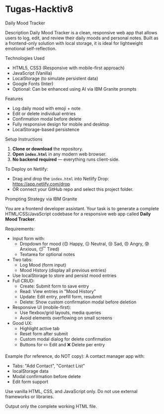 # Tugas-Hacktiv8

Daily Mood Tracker

Description
Daily Mood Tracker is a clean, responsive web app that allows users to log, edit, and review their daily moods and personal notes. Built as a frontend-only solution with local storage, it is ideal for lightweight emotional self-reflection.

Technologies Used
- HTML5, CSS3 (Responsive with mobile-first approach)
- JavaScript (Vanilla)
- LocalStorage (to simulate persistent data)
- Google Fonts (Inter)
- Optional: Can be enhanced using AI via IBM Granite prompts

Features
- Log daily mood with emoji + note
- Edit or delete individual entries
- Confirmation modal before delete
- Fully responsive design for mobile and desktop
- LocalStorage-based persistence

Setup Instructions
1. **Clone or download** the repository.
2. **Open `index.html`** in any modern web browser.
3. **No backend required** — everything runs client-side.

To Deploy on Netlify:
- Drag and drop the `index.html` into Netlify Drop: https://app.netlify.com/drop
- OR connect your GitHub repo and select this project folder.

Prompting Strategy via IBM Granite 

You are a frontend developer assistant.
Your task is to generate a complete HTML/CSS/JavaScript codebase for a responsive web app called **Daily Mood Tracker**.

Requirements:
- Input form with:
  - Dropdown for mood (😊 Happy, 😐 Neutral, 😢 Sad, 😠 Angry, 😰 Anxious, 😴 Tired)
  - Textarea for optional notes
- Two tabs:
  - Log Mood (form input)
  - Mood History (display all previous entries)
- Use localStorage to store and persist mood entries
- Full CRUD:
  - Create: Submit form to save entry
  - Read: View entries in "Mood History"
  - Update: Edit entry, prefill form, resubmit
  - Delete: Show custom confirmation modal before deletion
- Responsive UI (mobile-first):
  - Use flexbox/grid layouts, media queries
  - Avoid elements overflowing on small screens
- Good UX:
  - Highlight active tab
  - Reset form after submit
  - Custom modal dialog for delete confirmation
  - Buttons for ✏️ Edit and ❌ Delete per entry

Example (for reference, do NOT copy):
A contact manager app with:
- Tabs: "Add Contact", "Contact List"
- localStorage data
- Modal confirmation before delete
- Edit form support

Use vanilla HTML, CSS, and JavaScript only.
Do not use external frameworks or libraries.

Output only the complete working HTML file.
